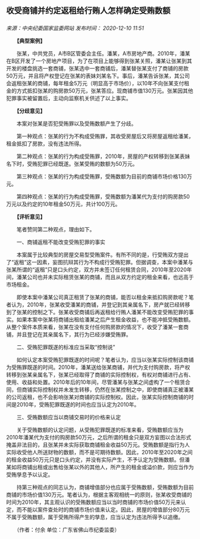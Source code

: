## 收受商铺并约定返租给行贿人怎样确定受贿数额

### 

_来源：中央纪委国家监委网站_ _发布时间： 2020-12-10 11:51_

　　**【典型案例】**

　　张某，中共党员，A市B区管委会主任。潘某，A市房地产商。2010年，潘某在B区开发了一个房地产项目，为了在项目上能够得到张某关照，潘某让张某到其开发的楼盘挑选一套商铺，张某选中一套商铺后，潘某替张某支付了商铺的房款50万元，并且将产权登记在张某的表妹刘某名下。事后，潘某告诉张某，其公司会返租张某的商铺，每年租金5万元（明显高于市场价），以10年不向张某支付租金的方式抵扣张某的购房款50万元，张某答应。现商铺市值130万元。张某因其他犯罪事实被留置后，主动向监察机关供述了以上事实。

　　**【分歧意见】**

　　本案对张某是否犯受贿罪以及受贿数额产生了分歧。

　　第一种观点：张某的行为不构成受贿罪，其收受房屋后又将房屋返租给潘某，租金抵扣了房款，没有违法所得。

　　第二种观点：张某的行为构成受贿罪，2010年，房屋的产权转移到张某表妹名下时，受贿犯罪已经既遂。张某受贿的数额为50万元。

　　第三种观点：张某的行为构成受贿罪，受贿数额为目前的商铺市场价格130万元。

　　第四种观点：张某的行为构成受贿罪，受贿数额为潘某代为支付的购房款50万元以及约定的10年租金50万元，共计100万元。

　　**【评析意见】**

　　笔者赞同第二种观点，理由如下。

　　一、商铺返租不能改变受贿犯罪的事实

　　本案属于比较典型的房屋交易型受贿案件。有所不同的是，行受贿双方提出了“返租”这一因素，妄图抗辩其行为不构成行受贿犯罪。但据调查，本案中潘某与张某所谓的“返租”只是口头约定，双方并未签订任何租赁合同，2010年至2020年间，潘某公司也并未实际租赁张某的商铺，而且从双方约定的租金来看，也远高于市场租金。

　　即使本案中潘某公司真正租赁了张某的商铺，能否以租金来抵扣购房款呢？笔者认为，2010年，张某收受潘某的商铺，并登记到其亲属名下，房产就已经转移到了张某的控制之下。张某收受商铺后再返租给行贿人潘某不能改变受贿犯罪的事实。如果本案中张某将商铺出租给潘某之后产生租金收益，也不能冲抵受贿数额。从整个案件本质来看，张某在没有支付任何购房款的情况下，收受了潘某一套商铺，并且登记在其亲属名下，其行为已经涉嫌受贿罪。

　　二、受贿犯罪既遂的标准应当采取“控制说”

　　如何认定本案受贿犯罪既遂的时间呢？笔者认为，应当以张某实际控制该商铺为受贿罪既遂的时间。2010年，潘某送给张某商铺，并代为支付购房款，将产权转移到张某亲属名下，张某已经取得了商铺的实际控制权，有权对商铺进行占有、使用、收益和处置。2010年后的10年间，尽管潘某与张某之间虚构了一个租赁合同，但商铺实际控制权并未发生转移，仍然在张某控制之中，即使商铺真正被潘某的公司返租，也不会影响张某对商铺的实际控制权。因此，张某实际控制商铺的时间是2010年，受贿犯罪既遂的时间也应当认定为2010年。

　　三、受贿数额应当以商铺交易时的价格来认定

　　关于受贿数额的认定问题，从受贿犯罪既遂的标准来看，受贿数额应当为2010年潘某代为支付的购房款50万元，之后所谓的租金只是双方妄图以合法形式掩盖非法目的，且张某并未实际获取商铺租金收益50万元。受贿数额是指行为人实际收受他人所送财物的数额，而不是可期待数额。因此，2010年至2020年之间的租金收益50万元只是口头约定，并没有实际产生，不予认定为受贿数额。但潘某如将商铺出租或出售给张某以外的其他人，所产生的租金或溢价款，则应当作为受贿孳息予以认定。

　　持第三种观点的同志认为，商铺增值部分也应属于受贿数额，受贿数额为目前商铺的市场价值130万元。笔者认为，根据主客观相统一的原则，张某收受商铺的时间为2010年，其主观认识的受贿数额应当以当时商铺的市场价值50万元来认定，而不能以案件查处时的商铺市场价值来认定。因此，房屋的增值部分80万元不属于受贿数额，属于受贿所得产生的孳息，应当认定为违法所得予以追缴。

　　（作者：付余 单位：广东省佛山市纪委监委）
